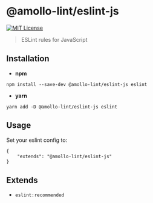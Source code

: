 # @amollo-lint/eslint-js

[![MIT License][license-image]][LICENSE] 

> ESLint rules for JavaScript

## Installation
- **npm**
```
npm install --save-dev @amollo-lint/eslint-js eslint
```

- **yarn**

```
yarn add -D @amollo-lint/eslint-js eslint
```

## Usage
Set your eslint config to:
```
{
    "extends": "@amollo-lint/eslint-js"
}
```

## Extends
- `eslint:recommended`


[license-image]: https://img.shields.io/npm/l/format-message.svg
[LICENSE]: https://github.com/format-message/format-message/blob/master/LICENSE-MIT
